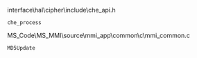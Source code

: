 interface\hal\cipher\include\che_api.h

```
che_process
```

MS_Code\MS_MMI\source\mmi_app\common\c\mmi_common.c

```
MD5Update
```
